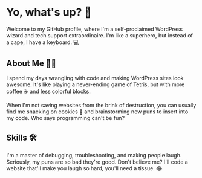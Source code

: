 <h1>Yo, what's up? 👋</h1>
    <p>Welcome to my GitHub profile, where I'm a self-proclaimed WordPress wizard and tech support extraordinaire. I'm like a superhero, but instead of a cape, I have a keyboard. 💻</p>
    <h2>About Me 🙋‍♂️</h2>
    <p>I spend my days wrangling with code and making WordPress sites look awesome. It's like playing a never-ending game of Tetris, but with more coffee ☕ and less colorful blocks.</p>
    <p>When I'm not saving websites from the brink of destruction, you can usually find me snacking on cookies 🍪 and brainstorming new puns to insert into my code. Who says programming can't be fun?</p>
    <h2>Skills 🛠️</h2>
    <p>I'm a master of debugging, troubleshooting, and making people laugh. Seriously, my puns are so bad they're good. Don't believe me? I'll code a website that'll make you laugh so hard, you'll need a tissue. 😂</p>
    
